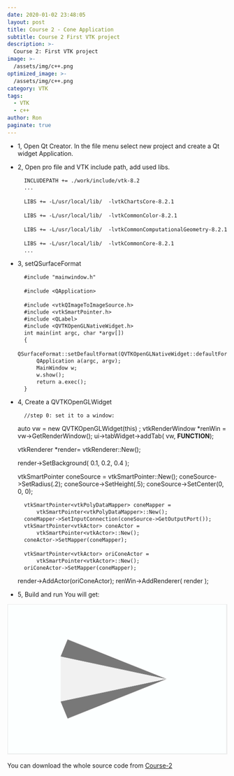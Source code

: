 ```yaml
---
date: 2020-01-02 23:48:05
layout: post
title: Course 2 - Cone Application
subtitle: Course 2 First VTK project
description: >-
  Course 2: First VTK project
image: >-
  /assets/img/c++.png
optimized_image: >-
  /assets/img/c++.png
category: VTK
tags:
  - VTK
  - c++
author: Ron
paginate: true
---
```

- 1, Open Qt Creator.
    In the file menu select new project and create a Qt widget Application.
    
- 2, Open pro file and VTK include path, add used libs.
    
		
		INCLUDEPATH += ./work/include/vtk-8.2
		...

		LIBS += -L/usr/local/lib/  -lvtkChartsCore-8.2.1

		LIBS += -L/usr/local/lib/  -lvtkCommonColor-8.2.1

		LIBS += -L/usr/local/lib/  -lvtkCommonComputationalGeometry-8.2.1

		LIBS += -L/usr/local/lib/  -lvtkCommonCore-8.2.1
		...
    

- 3, setQSurfaceFormat

	

		#include "mainwindow.h"

		#include <QApplication>

		#include <vtkQImageToImageSource.h>
		#include <vtkSmartPointer.h>
		#include <QLabel>
		#include <QVTKOpenGLNativeWidget.h>
		int main(int argc, char *argv[])
		{
			QSurfaceFormat::setDefaultFormat(QVTKOpenGLNativeWidget::defaultFormat());
			QApplication a(argc, argv);
			MainWindow w;
			w.show();
			return a.exec();
		}

	

- 4, Create a QVTKOpenGLWidget 
	

		//step 0: set it to a window:
	auto vw = new  QVTKOpenGLWidget(this) ;
	vtkRenderWindow *renWin = vw->GetRenderWindow();
	ui->tabWidget->addTab( vw, __FUNCTION__);

	vtkRenderer *render= vtkRenderer::New();

	render->SetBackground( 0.1, 0.2, 0.4 );

	vtkSmartPointer<vtkConeSource> coneSource = vtkSmartPointer<vtkConeSource>::New();
	coneSource->SetRadius(.2);
	coneSource->SetHeight(.5);
	coneSource->SetCenter(0, 0, 0);


		vtkSmartPointer<vtkPolyDataMapper> coneMapper =
			vtkSmartPointer<vtkPolyDataMapper>::New();
		coneMapper->SetInputConnection(coneSource->GetOutputPort());
		vtkSmartPointer<vtkActor> coneActor =
			vtkSmartPointer<vtkActor>::New();
		coneActor->SetMapper(coneMapper);

		vtkSmartPointer<vtkActor> oriConeActor =
			vtkSmartPointer<vtkActor>::New();
		oriConeActor->SetMapper(coneMapper);

	render->AddActor(oriConeActor);
	renWin->AddRenderer( render );



- 5, Build and run
You will get:
<img src="/assets/img/course1.png">


You can download the whole source code from [Course-2](https://github.com/SharkLib/SharkLib/tree/master/VTK/Course2)